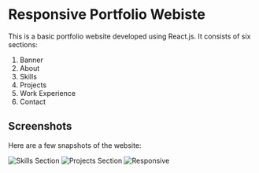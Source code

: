 # Responsive Portfolio Webiste

This is a basic portfolio website developed using React.js. It consists of six sections:

1. Banner
2. About
3. Skills
4. Projects
5. Work Experience
6. Contact

## Screenshots

Here are a few snapshots of the website:


![Skills Section]("C:\Users\anany\OneDrive\Desktop\Ananya\portfolio\skills.png")
![Projects Section]("C:\Users\anany\OneDrive\Desktop\Ananya\portfolio\projects.png")
![Responsive]("C:\Users\anany\OneDrive\Desktop\Ananya\portfolio\responsive.png")
